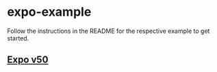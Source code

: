 # expo-example

Follow the instructions in the README for the respective example to get started.

## [Expo v50](./expo-v50)
